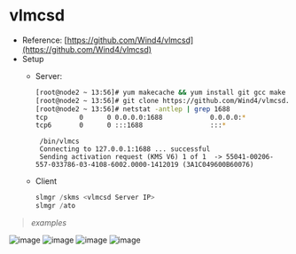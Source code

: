 # vlmcsd
- Reference:
  [https://github.com/Wind4/vlmcsd](https://github.com/Wind4/vlmcsd)
- Setup
  - Server:
    ```bash
    [root@node2 ~ 13:56]# yum makecache && yum install git gcc make -y
    [root@node2 ~ 13:56]# git clone https://github.com/Wind4/vlmcsd.git && cd vlmcsd && make -j 8 && cd bin && ./vlmcsd
    [root@node2 ~ 13:56]# netstat -antlep | grep 1688
    tcp        0      0 0.0.0.0:1688            0.0.0.0:*               LISTEN      0          12853309   37939/./vlmcsd
    tcp6       0      0 :::1688                 :::*                    LISTEN      0          12853308   37939/./vlmcsd
    ```
    ```shell
     /bin/vlmcs
     Connecting to 127.0.0.1:1688 ... successful
     Sending activation request (KMS V6) 1 of 1  -> 55041-00206-557-033786-03-4108-6002.0000-1412019 (3A1C049600B60076)
    ```

  - Client
    ```powershell
    slmgr /skms <vlmcsd Server IP>
    slmgr /ato   
    ```
> *examples*


  ![image](https://user-images.githubusercontent.com/88020021/162130582-c11d2f88-2547-45aa-b75d-16c72d9bf797.png)
  ![image](https://user-images.githubusercontent.com/88020021/162130660-90f1c24f-e0cd-46a0-8aa9-d899731926d2.png)
  ![image](https://user-images.githubusercontent.com/88020021/162130721-6f07b157-e9e6-41fb-9dd4-42e064e0d2a6.png)
  ![image](https://user-images.githubusercontent.com/88020021/162130881-3ac7509c-b8b0-45a2-aa14-f0ec1c44cced.png)




